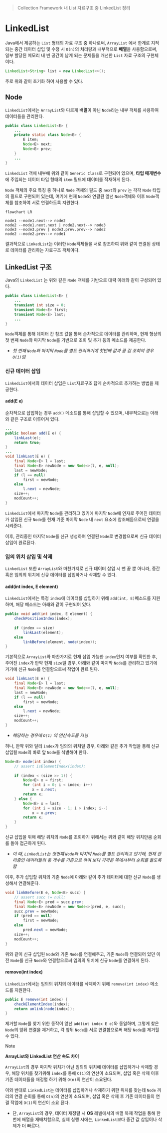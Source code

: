 > Collection Framework 내 List 자료구조 중 LinkedList 정리

# LinkedList
Java에서 제공하는 `List` 형태의 자료 구조 중 하나로써, `ArrayList` 에서 한계로 지적되는 중간 데이터 삽입 및 수정 시 `O(n)`의 처리량과 내부적으로 **배열**을 사용함으로써, 일부 할당된 메모리 내 빈 공간이 남게 되는 문제들을 개선한 `List` 자료 구조의 구현체이다.

```java
LinkedList<String> list = new LinkedList<>();
```

주로 위와 같이 초기화 하여 사용할 수 있다.

## Node
`LinkedList`에서는 `ArrayList`와 다르게 **배열**이 아닌 `Node`라는 내부 객체를 사용하여 데이터들을 관리한다.

```java
public class LinkedList<E> {
	...
	private static class Node<E> {  
	    E item;  
	    Node<E> next;  
	    Node<E> prev;  
	}
	...
}
```

`LinkedList` 객체 내부에 위와 같이 `Generic Class`로 구현되어 있으며, **타입 매개변수**에 주입되는 데이터 타입 형태의 `item` 필드에 데이터를 적재하게 된다.

`Node` 객체의 주요 특징 중 하나로 `Node` 객체의 필드 중 `next`와 `prev` 는 각각 `Node` 타입의 필드로 구현되어 있는데, 여기에 현재 `Node`와 연결된 앞선 `Node`객체와 이후 `Node`객체를 참조하여 서로 연결하도록 지원한다.

```mermaid
flowchart LR

node1 --node1.next--> node2
node2 --node1.next.next | node2.next--> node3
node3 --node3.prev | node3.prev.prev--> node2
node2 --node2.prev--> node1
```

결과적으로 `LinkedList`는 이러한 `Node`객체들을 서로 참조하여 위와 같이 연결된 상태로 데이터를 관리하는 자료구조 객체이다.

## LinkedList 구조
Java의 `LinkedList` 는 위와 같은 `Node` 객체를 기반으로 대략 아래와 같이 구성되어 있다.
```java
public class LinkedList<E> {
	...
	transient int size = 0;  
	transient Node<E> first;  
    transient Node<E> last;
    ...
}
```

`Node`객체를 통해 데이터 간 참조 값을 통해 순차적으로 데이터를 관리하며, 현재 형상의 첫 번째 `Node`와 마지막 `Node`를 기반으로 조회 및 추가 등의 메소드를 제공한다.
- *첫 번째 `Node`와 마지막 `Node`를 별도 관리하기에 첫번째 값과 끝 값 조회의 경우 `O(1)`임*

### 신규 데이터 삽입
`LinkedList`에서의 데이터 삽입은 `List`자료구조 답게 순차적으로 추가하는 방법을 제공한다.
#### add(E e)
순차적으로 삽입하는 경우 `add()` 메소드를 통해 삽입할 수 있으며, 내부적으로는 아래와 같은 구조로 이루어져 있다.
```java
...
public boolean add(E e) {  
    linkLast(e);  
    return true;  
}
...
void linkLast(E e) {  
    final Node<E> l = last;  
    final Node<E> newNode = new Node<>(l, e, null);  
    last = newNode;  
    if (l == null)  
        first = newNode;  
    else  
        l.next = newNode;  
    size++;  
    modCount++;  
}
```
`LinkedList`에서 마지막 `Node`를 관리하고 있기에 마지막 `Node`에 인자로 주어진 데이터가 삽입된 신규 `Node`를 현재 기준 마지막 `Node` 내 `next` 요소에 참조해둠으로써 연결을 시켜준다.

이후, 관리중인 마지막 `Node`를 신규 생성하여 연결된 `Node`로 변경함으로써 신규 데이터 삽입이 완료된다.

### 임의 위치 삽입 및 삭제
`LinkedList` 또한 `ArrayList`와 마찬가지로 신규 데이터 삽입 시 맨 끝 뿐 아니라, 중간 혹은 임의의 위치에 신규 데이터를 삽입하거나 삭제할 수 있다.

#### add(int index, E element)
`LinkedList`에서는 특정 `index`에 데이터를 삽입하기 위해 `add(int, E)`메소드를 지원하며, 해당 메소드는 아래와 같이 구현되어 있다.

```java
public void add(int index, E element) {  
    checkPositionIndex(index);  
  
    if (index == size)  
        linkLast(element);  
    else  
        linkBefore(element, node(index));  
}
```

기본적으로 `ArrayList`와 마찬가지로 현재 삽입 가능한 `index`인지 여부를 확인한 후, 주어진 `index`가 만약 현재 `size`일 경우, 아래와 같이 마지막 `Node`를 관리하고 있기에 거기에 신규 `Node`를 연결함으로써 작업이 완료 된다.
```java
void linkLast(E e) {  
    final Node<E> l = last;  
    final Node<E> newNode = new Node<>(l, e, null);  
    last = newNode;  
    if (l == null)  
        first = newNode;  
    else  
        l.next = newNode;  
    size++;  
    modCount++;  
}
```
- *해당하는 경우에 `O(1)` 의 연산속도를 지님*

허나, 만약 위와 달리 `index`가 임의의 위치일 경우, 아래와 같은 추가 작업을 통해 신규 삽입될 `Node`의 바로 앞 `Node`를 식별해야 한다.
```java
Node<E> node(int index) {  
    // assert isElementIndex(index);  
  
    if (index < (size >> 1)) {  
        Node<E> x = first;  
        for (int i = 0; i < index; i++)  
            x = x.next;  
        return x;  
    } else {  
        Node<E> x = last;  
        for (int i = size - 1; i > index; i--)  
            x = x.prev;  
        return x;  
    }  
}
```

신규 삽입을 위해 해당 위치의 `Node`를 조회하기 위해서는 위와 같이 해당 위치만큼 순회를 돌아 접근하게 된다.
- *이 때, `LinkedList`는 첫번쨰 `Node`와 마지막 `Node`를 별도 관리하고 있기에, 현재 관리중인 데이터들의 총 개수를 기준으로 하여 보다 가까운 쪽에서부터 순회를 돌도록 함*

이후, 추가 삽입할 위치의 기존 `Node`에 아래와 같이 추가 데이터에 대한 신규 `Node`를 생성해서 연결해준다.
```java
void linkBefore(E e, Node<E> succ) {  
    // assert succ != null;  
    final Node<E> pred = succ.prev;  
    final Node<E> newNode = new Node<>(pred, e, succ);  
    succ.prev = newNode;  
    if (pred == null)  
        first = newNode;  
    else  
        pred.next = newNode;  
    size++;  
    modCount++;  
}
```
위와 같이 신규 삽입된 `Node`와 기존 `Node`를 연결해주고, 기존 `Node`와 연결되어 있던 이전 `Node`를 신규 `Node`와 연결함으로써 임의의 위치에 신규 `Node`를 연결하게 된다.

#### remove(int index)
`LinkedList`에서는 임의의 위치의 데이터를 삭제하기 위해 `remove(int index)` 메소드를 지원한다.

```java
public E remove(int index) {  
    checkElementIndex(index);  
    return unlink(node(index));  
}
```
제거할 `Node`를 찾기 위한 동작이 앞선 `add(int index E e)`와 동일하며, 그렇게 찾은 `Node`의 앞뒤 연결을 제거하고, 각 앞뒤 `Node`를 서로 연결함으로써 해당 `Node`를 제거힐 수 있다.

> [!NOTE]
> **ArrayList와 LinkedList 연산 속도 차이**
> 
> `ArrayList`의 경우 마지막 위치가 아닌 임의의 위치에 데이터를 삽입하거나 삭제할 경우, 해당 위치를 찾기위해 `index`를 통해 `O(1)`의 연산이 소요되며, 삽입 혹은 삭제 이후 기존 데이터들을 재정렬 하기 위해 `O(n)`의 연산이 소요된다.
> 
> 이와 반대로 `LinkedList`는 데이터를 삽입하거나 삭제하기 위한 위치를 찾는데 `Node` 끼리의 연결 순회를 통해 `O(n)`의 연산이 소요되며, 삽입 혹은 삭제 후 기존 데이터들의 연결 작업에 `O(1)`의 연산이 소요 된다.
> 
> - 단, `ArrayList`의 경우, 데이터 재정렬 시 **OS** 레벨에서의 배열 복제 작업을 통해 한번에 배열을 재배치함으로, 실제 실행 시에는, `LinkedList`보다 중간 값 삽입이나 삭제가 더 빠르다.